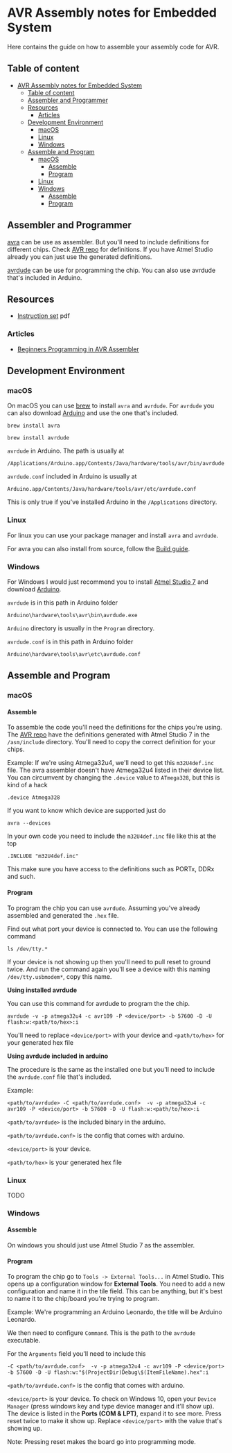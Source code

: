 # AVR Assembly notes for Embedded System

Here contains the guide on how to assemble your assembly code for AVR.

## Table of content

- [AVR Assembly notes for Embedded System](#avr-assembly-notes-for-embedded-system)
  - [Table of content](#table-of-content)
  - [Assembler and Programmer](#assembler-and-programmer)
  - [Resources](#resources)
    - [Articles](#articles)
  - [Development Environment](#development-environment)
    - [macOS](#macos)
    - [Linux](#linux)
    - [Windows](#windows)
  - [Assemble and Program](#assemble-and-program)
    - [macOS](#macos-1)
      - [Assemble](#assemble)
      - [Program](#program)
    - [Linux](#linux-1)
    - [Windows](#windows-1)
      - [Assemble](#assemble-1)
      - [Program](#program-1)

## Assembler and Programmer

[avra](https://github.com/Ro5bert/avra) can be use as assembler. But you'll need to include definitions for different chips. Check [AVR repo](https://github.com/DarkSector/AVR) for definitions. If you have Atmel Studio already you can just use the generated definitions.

[avrdude](https://www.nongnu.org/avrdude/) can be use for programming the chip. You can also use avrdude that's included in Arduino.

## Resources

- [Instruction set](http://ww1.microchip.com/downloads/en/devicedoc/atmel-0856-avr-instruction-set-manual.pdf) pdf

### Articles
 - [Beginners Programming in AVR Assembler](http://www.avr-asm-tutorial.net/avr_en/beginner/index.html)

## Development Environment

### macOS

On macOS you can use [brew](https://brew.sh) to install `avra` and `avrdude`. For `avrdude` you can also download [Arduino](https://www.arduino.cc) and use the one that's included.

```
brew install avra
```

```
brew install avrdude
```

`avrdude` in Arduino. The path is usually at

```
/Applications/Arduino.app/Contents/Java/hardware/tools/avr/bin/avrdude
```

`avrdude.conf` included in Arduino is usually at

```
Arduino.app/Contents/Java/hardware/tools/avr/etc/avrdude.conf
```

This is only true if you've installed Arduino in the `/Applications` directory.

### Linux

For linux you can use your package manager and install `avra` and `avrdude`.

For avra you can also install from source, follow the [Build guide](https://github.com/Ro5bert/avra#build).

### Windows

For Windows I would just recommend you to install [Atmel Studio 7](https://www.microchip.com/mplab/microchip-studio) and download [Arduino](https://www.arduino.cc).

`avrdude` is in this path in Arduino folder

```
Arduino\hardware\tools\avr\bin\avrdude.exe
```

`Arduino` directory is usually in the `Program` directory.

`avrdude.conf` is in this path in Arduino folder

```
Arduino\hardware\tools\avr\etc\avrdude.conf
```

## Assemble and Program

### macOS

#### Assemble

To assemble the code you'll need the definitions for the chips you're using. The [AVR repo](https://github.com/DarkSector/AVR) have the definitions generated with Atmel Studio 7 in the `/asm/include` directory. You'll need to copy the correct definition for your chips.

Example: If we're using Atmega32u4, we'll need to get this `m32U4def.inc` file. The avra assembler doesn't have Atmega32u4 listed in their device list. You can circumvent by changing the `.device` value to `ATmega328`, but this is kind of a hack 

```
.device Atmega328
```

If you want to know which device are supported just do

```
avra --devices
```

In your own code you need to include the `m32U4def.inc` file like this at the top

```
.INCLUDE "m32U4def.inc"
```

This make sure you have access to the definitions such as PORTx, DDRx and such.

#### Program

To program the chip you can use `avrdude`. Assuming you've already assembled and generated the `.hex` file.

Find out what port your device is connected to. You can use the following command

```
ls /dev/tty.* 
```

If your device is not showing up then you'll need to pull reset to ground twice. And run the command again you'll see a device with this naming `/dev/tty.usbmodem*`, copy this name.

**Using installed avrdude**

You can use this command for avrdude to program the the chip.

```
avrdude -v -p atmega32u4 -c avr109 -P <device/port> -b 57600 -D -U flash:w:<path/to/hex>:i
```

You'll need to replace `<device/port>` with your device and `<path/to/hex>` for your generated hex file

**Using avrdude included in arduino**

The procedure is the same as the installed one but you'll need to include the `avrdude.conf` file that's included.

Example:

```
<path/to/avrdude> -C <path/to/avrdude.conf>  -v -p atmega32u4 -c avr109 -P <device/port> -b 57600 -D -U flash:w:<path/to/hex>:i
```

`<path/to/avrdude>` is the included binary in the arduino. 

`<path/to/avrdude.conf>` is the config that comes with arduino. 

`<device/port>` is your device. 

`<path/to/hex>` is your generated hex file

### Linux

TODO

### Windows

#### Assemble

On windows you should just use Atmel Studio 7 as the assembler.

#### Program

To program the chip go to `Tools -> External Tools...` in Atmel Studio. This opens up a configuration window for **External Tools**. You need to add a new configuration and name it in the tile field. This can be anything, but it's best to name it to the chip/board you're trying to program.

Example: We're programming an Arduino Leonardo, the title will be Arduino Leonardo.

We then need to configure `Command`. This is the path to the `avrdude` executable.

For the `Arguments` field you'll need to include this

```
-C <path/to/avrdude.conf>  -v -p atmega32u4 -c avr109 -P <device/port> -b 57600 -D -U flash:w:"$(ProjectDir)Debug\$(ItemFileName).hex":i
```

`<path/to/avrdude.conf>` is the config that comes with arduino. 

`<device/port>` is your device. To check on Windows 10, open your `Device Manager` (press windows key and type device manager and it'll show up). The device is listed in the **Ports (COM & LPT)**, expand it to see more. Press reset twice to make it show up. Replace `<device/port>` with the value that's showing up. 

Note: Pressing reset makes the board go into programming mode.
